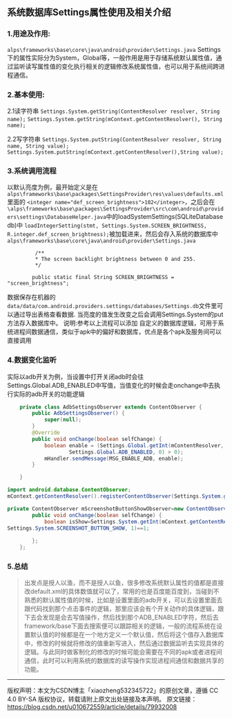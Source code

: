 ## 系统数据库Settings属性使用及相关介绍
### 1.用途及作用:
```alps\frameworks\base\core\java\android\provider\Settings.java```
Settings下的属性实际分为System，Global等，一般作用是用于存储系统默认属性值，通过监听读写属性值的变化执行相关的逻辑修改系统属性值，也可以用于系统间跨进程通信。

### 2.基本使用:
2.1读字符串
```Settings.System.getString(ContentResolver resolver, String name);```
```Settings.System.getString(mContext.getContentResolver(), String name);```

2.2写字符串
```Settings.System.putString(ContentResolver resolver, String name, String value);```
```Settings.System.putString(mContext.getContentResolver(),String value);```

### 3.系统调用流程

以默认亮度为例，最开始定义是在
```alps\frameworks\base\packages\SettingsProvider\res\values\defaults.xml```里面的
```<integer name="def_screen_brightness">102</integer>```，之后会在
```\alps\frameworks\base\packages\SettingsProvider\src\com\android\providers\settings\DatabaseHelper.java```中的loadSystemSettings(SQLiteDatabase db)中
```loadIntegerSetting(stmt, Settings.System.SCREEN_BRIGHTNESS, R.integer.def_screen_brightness);```被加载进来，然后会存入系统的数据库中
```alps\frameworks\base\core\java\android\provider\Settings.java```
```
         /**
         * The screen backlight brightness between 0 and 255.
         */

        public static final String SCREEN_BRIGHTNESS = "screen_brightness";
```
数据保存在机器的```data/data/com.android.providers.settings/databases/Settings.db```文件里可以通过导出表格查看数据.
当亮度的值发生改变之后会调用Settings.System的put方法存入数据库中。
说明:参考以上流程可以添加 自定义的数据库逻辑，可用于系统进程间数据通信，类似于apk中的偏好和数据库，优点是各个apk及服务间可以直接调用

### 4.数据变化监听
实际以adb开关为例，当设置中打开关闭adb时会往Settings.Global.ADB_ENABLED中写值，当值变化的时候会走onchange中去执行实际的adb开关的功能逻辑
```java
    private class AdbSettingsObserver extends ContentObserver {
        public AdbSettingsObserver() {
            super(null);
        }
        @Override
        public void onChange(boolean selfChange) {
            boolean enable = (Settings.Global.getInt(mContentResolver,
                    Settings.Global.ADB_ENABLED, 0) > 0);
            mHandler.sendMessage(MSG_ENABLE_ADB, enable);
        }

    }

import android.database.ContentObserver;
mContext.getContentResolver().registerContentObserver(Settings.System.getUriFor(Settings.System.SCREENSHOT_BUTTON_SHOW), false, mScreenshotButtonShowObserver);

private ContentObserver mScreenshotButtonShowObserver=new ContentObserver(new Handler()) {
        public void onChange(boolean selfChange) {
            boolean isShow=Settings.System.getInt(mContext.getContentResolver(), 
Settings.System.SCREENSHOT_BUTTON_SHOW, 1)==1;
            
        };
    };

```
### 5.总结
>  出发点是授人以渔，而不是授人以鱼，很多修改系统默认属性的值都是直接改default.xml的具体数值就可以了，常用的也是百度能百度到，当碰到不熟悉的默认属性值的时候，比如是设置里面的adb开关，可以去设置里面去跟代码找到那个点击事件的逻辑，那里应该会有个开关动作的具体逻辑，跟下去会发现是会去写值操作，然后找到那个ADB_ENABLED字符，然后去framework/base下面去搜索便可以跟踪相关的逻辑，一般的流程系统在设置默认值的时候都是在一个地方定义一个默认值，然后将这个值存入数据库中，修改的时候就将修改的值重新写进入，然后通过数据监听去实现具体的逻辑。与此同时做客制化的修改的时候可能会需要在不同的apk或者进程间通信，此时可以利用系统的数据库的读写操作实现进程间通信和数据共享的功能。
***
版权声明：本文为CSDN博主「xiaozheng532345722」的原创文章，遵循 CC 4.0 BY-SA 版权协议，转载请附上原文出处链接及本声明。
原文链接：https://blog.csdn.net/u010672559/article/details/79932008
